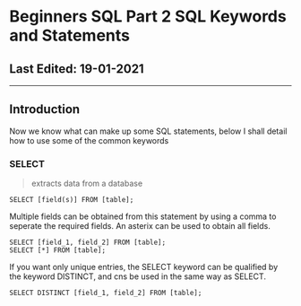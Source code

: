 # Beginners SQL Part 2 SQL Keywords and Statements #

## Last Edited: 19-01-2021
-------------------------------------------------------------------------------
## Introduction
Now we know what can make up some SQL statements, below I shall detail how to use some of the common keywords

### SELECT
> extracts data from a database
~~~
SELECT [field(s)] FROM [table]; 
~~~
Multiple fields can be obtained from this statement by using a comma to seperate the required fields. An asterix can be used to obtain all fields.
~~~
SELECT [field_1, field_2] FROM [table]; 
SELECT [*] FROM [table]; 
~~~
If you want only unique entries, the SELECT keyword can be qualified by the keyword DISTINCT, and cns be used in the same way as SELECT.
~~~
SELECT DISTINCT [field_1, field_2] FROM [table]; 
~~~